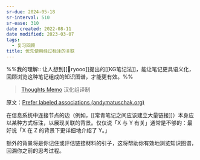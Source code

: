 ```yaml
---
sr-due: 2024-05-18
sr-interval: 510
sr-ease: 310
date created: 2022-08-11
date modified: 2023-03-07
tags:
  - 复习回顾
title: 优先使用经过标注的关联
---
```


%%我的理解:: 让人想到[[🧑ryooo]]提出的[[KG笔记法]]，能让笔记更具语义化，回顾浏览这种笔记组成的知识图谱，才能更有效。%%

> [Thoughts Memo](https://paratranz.cn/projects/3131) 汉化组译制

原文：[Prefer labeled associations (andymatuschak.org)](https://notes.andymatuschak.org/z7pGUpz2fQsHHUPbjThz85xXPvHwrmikAeYH4)

在信息系统中连接节点的边（例如，[[常青笔记之间应该建立大量链接]]）本身应以某种方式标注，以展现关联的背景。仅仅说「X 与 Y 有关」通常是不够的：最好说「X 在 Z 的背景下更详细地介绍了 Y。」

额外的背景将是你记住或评估链接材料的引子，这将帮助你有效地浏览知识图谱，回溯你之前的思考过程。
